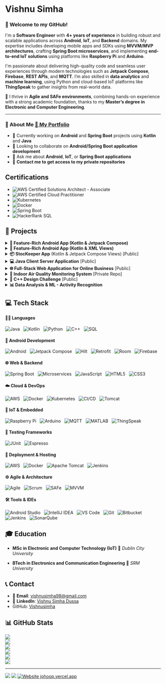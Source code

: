 # Vishnu Simha 
### 👋 Welcome to my GitHub! 

I'm a **Software Engineer** with **4+ years of experience** in building robust and scalable applications across **Android**, **IoT**, and **Backend** domains. My expertise includes developing mobile apps and SDKs using **MVVM/MVP architectures**, crafting **Spring Boot microservices**, and implementing **end-to-end IoT solutions** using platforms like **Raspberry Pi** and **Arduino**.

I'm passionate about delivering high-quality code and seamless user experiences through modern technologies such as **Jetpack Compose**, **Firebase**, **REST APIs**, and **MQTT**. I’m also skilled in **data analytics** and **machine learning**, using Python and cloud-based IoT platforms like **ThingSpeak** to gather insights from real-world data.

🔁 I thrive in **Agile and SAFe environments**, combining hands-on experience with a strong academic foundation, thanks to my **Master’s degree in Electronic and Computer Engineering**.

---

### 🚀 About Me [🔗 My Portfolio](https://vishnusimha.github.io/resume-viewer/)

- 🔭 Currently working on **Android** and **Spring Boot** projects using **Kotlin** and **Java**  
- 👯 Looking to collaborate on **Android/Spring Boot application development**  
- 💬 Ask me about **Android**, **IoT**, or **Spring Boot applications**  
- 🔐 **Contact me to get access to my private repositories**


## Certifications

- ![AWS Certified Solutions Architect - Associate](https://img.shields.io/badge/AWS_Solutions_Architect_Associate-%23FF9900?style=for-the-badge&logo=amazonaws&logoColor=white)
- ![AWS Certified Cloud Practitioner](https://img.shields.io/badge/AWS_Cloud_Practitioner-%23FF9900?style=for-the-badge&logo=amazonaws&logoColor=white)
- ![Kubernetes](https://img.shields.io/badge/Kubernetes_%28Udemy%29-%2300578B?style=for-the-badge&logo=kubernetes&logoColor=white) 
- ![Docker](https://img.shields.io/badge/Docker_for_Java_Developers-%230db7ed?style=for-the-badge&logo=docker&logoColor=white) 
- ![Spring Boot](https://img.shields.io/badge/Spring_Boot_TDD%2C_Spring_Data%2C_Spring_Security-%236DB33F?style=for-the-badge&logo=springboot&logoColor=white) 
- ![HackerRank SQL](https://img.shields.io/badge/SQL_HackerRank-%2300C7B7?style=for-the-badge&logo=hackerrank&logoColor=white) 

## 🚀 Projects

<details>
  <summary><strong>📱 Feature-Rich Android App (Kotlin & Jetpack Compose)</strong> </summary>
</br>
Welcome to my showcase Android app, a testament to my expertise in Kotlin, Jetpack Compose, and adherence to industry best practices. This project encompasses the latest features and leverages modern technologies to provide a seamless and delightful user experience.

#### Key Features

- **Jetpack Compose UI**: Utilised the power of Jetpack Compose to build a declarative UI with a focus on simplicity and ease of use.
- **MVVM Architecture**: Followed the Model-View-ViewModel architectural pattern for a clean and maintainable codebase.
- **Kotlin Coroutines**: Leveraged Kotlin's coroutine support for asynchronous programming, ensuring smooth app performance.
- **Dependency Injection with Hilt**: Implemented dependency injection using Hilt for efficient and modular code organisation.
- **Room Database**: Integrated Room for local data storage, ensuring data persistence and efficient retrieval.
- **Navigation Component**: Used the Navigation Component to facilitate navigation between different screens in a structured manner.
- **Network Requests with Retrofit**: Integrated Retrofit for seamless communication with backend services through REST APIs.
- **State Management with Jetpack Compose State**: Effectively managed UI state using Jetpack Compose's state management capabilities.
- **Theming and Styling**: Implemented a consistent and visually appealing design with theming and styling best practices.

This Android app project serves as a showcase of my dedication to implementing the latest technologies, adopting best practices, and delivering high-quality, feature-rich applications.

🔗 [View Repository](https://github.com/Vishnusimha/FeaturesCompose)

---
</details>

<details>
  <summary><strong>📱 Feature-Rich Android App (Kotlin & XML Views)</strong></summary>
</br>
Welcome to my showcase Android app, demonstrating my proficiency in Kotlin, XML views, and adherence to industry best practices. This project encompasses the latest features, providing a rich user experience while utilising traditional XML views, view binding, etc.
</br></br>
  
🔗 [View Repository](https://github.com/Vishnusimha/FeaturesXML)

---
</details>

<details>
  <summary><strong>📦 StocKeeper App</strong> (Kotlin & Jetpack Compose Views) [Public]</summary>
</br>
The ultimate stock management tool for homes and businesses. Track, plan, and purchase with ease. You can take care of your inventory with the StocKeeper app. Track stock levels, set alerts, and optimise your purchases. Perfect for homes and businesses.
</br></br>
  
🔗 [View Repository](https://github.com/Vishnusimha/StocKeeper)
  
  ---
</details>

<details>
  <summary><strong>💻 Java Client Server Application</strong> [Public]</summary>
</br>
Designed and developed a Java Client/Server Application, exhibiting mastery in both GUI design and Java development. This project showcases adeptness in creating intuitive GUI layouts utilising Java Swing and Canvas, ensuring a seamless user experience. Key accomplishments include implementing concurrent management of multiple robots, precise collision detection, and establishing real-time data transmission between Client and Server for efficient robot control and monitoring.
</br></br>

🔗 [View Repository](https://github.com/Vishnusimha/JavaClientServerApplication)

---
</details>

<details>
  <summary><strong>🌐 Full-Stack Web Application for Online Business</strong> [Public]</summary>
</br>
Designed and developed a full-stack web application for an online business, showcasing my proficiency in web development, database management, and deployment.</br>
  
- **Backend**: Skillfully crafted a robust Spring Boot backend to handle business logic and data processing.
- **Frontend**: Developed responsive frontend components to create a seamless and user-friendly interface.
- **Database**: Integrated the application with a Mysql database to efficiently manage and store data.
- **Deployment**: Successfully deployed the application on a Tomcat server for production use.

This project highlights my skills in both backend and frontend development, emphasising my ability to create cohesive and functional web applications. The utilisation of Spring Boot ensures a scalable and well-organised backend, while the Mysql database ensures efficient data management. The deployment on a Tomcat server demonstrates my commitment to delivering real-world, production-ready solutions.
</br></br>
🔗 [View Repository](https://github.com/Vishnusimha/cloudnine)

---
</details>

<details>
  <summary><strong>🌿 Indoor Air Quality Monitoring System</strong> [Private Repo]</summary>
</br>
Welcome to the repository for my MSc in IoT project - the Intelligent Indoor Air Quality Monitoring System. This project aims to provide a comprehensive solution for monitoring and optimising air quality within indoor environments.

#### Key Features

##### 1. Data Collection and Measurement
- Implemented the project using a Raspberry Pi and an Adafruit SCD40 Sensor.
- Utilised Python and its advanced libraries for efficient data collection, including parameters such as CO2 levels, humidity, and temperature.

##### 2. Automated Vent Control
- Developed a system to optimise indoor air quality and temperature through automated vent control using a servo motor.
- Implemented logic to regulate airflow based on real-time data, contributing to a healthier indoor environment.

##### 3. Real-time Data and Alerts
- Integrated server functionality into the Raspberry Pi, exposing APIs for data access in JSON and CSV formats.
- Developed a user-friendly Android mobile application to display real-time and historical data from ThingSpeak Cloud and Raspberry Server.
- Implemented timely alerts for potential air quality issues, ensuring proactive measures can be taken.

##### 4. Reporting and Analysis
- Automated the generation of air quality reports in the Raspberry Pi, providing insights into the frequency of ventilation requirements.
- Conducted a comparative analysis by incorporating a DHT11 sensor to enhance system performance and accuracy.

🔐 Private Repository

---
</details>

<details>
  <summary><strong>🔐 C++ Design Challenge</strong> [Public]</summary>
</br>
Designed and implemented a robust C++ security system with keypad, fingerprint, and hybrid locks for flexible authentication. Proficiently applied OOP principles like inheritance, polymorphism, and dynamic memory management. Showcased expertise in container classes and algorithms for efficient data manipulation. Overall, demonstrated strong capabilities in software design and implementation.
</br></br>
  
🔗 [View Repository](https://github.com/Vishnusimha/CppDesignChallange)

---
</details>

<details>
  <summary><strong>📊 Data Analysis & ML - Activity Recognition</strong></summary>
</br>
Developed and fine-tuned a predictive model for human activity recognition using sensor data, involving comprehensive data analysis, meticulous model selection, and precise hyperparameter tuning. The result was a well-documented and easily reproducible solution. Furthermore, enhanced the existing codebase by introducing a validation set and conducting user-specific training experiments, enabling a thorough assessment of the model's performance, including various metrics, a detailed confusion matrix, and an in-depth analysis of the ROC curve. Moreover, acquired a good knowledge of supervised and unsupervised learning.
</br></br>
📌 Academic Project

  ---
</details>



## 💻 Tech Stack

#### 👨‍💻 Languages

![Java](https://img.shields.io/badge/Java-%23ED8B00.svg?style=for-the-badge&logo=openjdk&logoColor=white&logoWidth=15) &nbsp; ![Kotlin](https://img.shields.io/badge/Kotlin-%237F52FF.svg?style=for-the-badge&logo=kotlin&logoColor=white&logoWidth=15) &nbsp; ![Python](https://img.shields.io/badge/Python-%233776AB.svg?style=for-the-badge&logo=python&logoColor=white&logoWidth=15) &nbsp; ![C++](https://img.shields.io/badge/C++-%2300599C.svg?style=for-the-badge&logo=c%2B%2B&logoColor=white&logoWidth=15) &nbsp; ![SQL](https://img.shields.io/badge/SQL-%2300C7B7.svg?style=for-the-badge&logo=sqlite&logoColor=white&logoWidth=15)

#### 📱 Android Development

![Android](https://img.shields.io/badge/Android-%233DDC84.svg?style=for-the-badge&logo=android&logoColor=white&logoWidth=15) &nbsp; ![Jetpack Compose](https://img.shields.io/badge/Jetpack_Compose-%23007ACC.svg?style=for-the-badge&logo=jetpackcompose&logoColor=white&logoWidth=15) &nbsp; ![Hilt](https://img.shields.io/badge/Hilt-%23007396.svg?style=for-the-badge&logo=dagger&logoColor=white&logoWidth=15) &nbsp; ![Retrofit](https://img.shields.io/badge/Retrofit-%23FF4081.svg?style=for-the-badge&logo=android&logoColor=white&logoWidth=15) &nbsp; ![Room](https://img.shields.io/badge/Room-%23007396.svg?style=for-the-badge&logo=android&logoColor=white&logoWidth=15) &nbsp; ![Firebase](https://img.shields.io/badge/Firebase-%23FFCA28.svg?style=for-the-badge&logo=firebase&logoColor=black&logoWidth=15)

#### 🌐 Web & Backend

![Spring Boot](https://img.shields.io/badge/Spring_Boot-%236DB33F.svg?style=for-the-badge&logo=springboot&logoColor=white&logoWidth=15) &nbsp; ![Microservices](https://img.shields.io/badge/Microservices-%23FF6F00.svg?style=for-the-badge&logo=spring&logoColor=white&logoWidth=15) &nbsp; ![JavaScript](https://img.shields.io/badge/JavaScript-%23F7DF1E.svg?style=for-the-badge&logo=javascript&logoColor=black&logoWidth=15) &nbsp; ![HTML5](https://img.shields.io/badge/HTML5-%23E34F26.svg?style=for-the-badge&logo=html5&logoColor=white&logoWidth=15) &nbsp; ![CSS3](https://img.shields.io/badge/CSS3-%231572B6.svg?style=for-the-badge&logo=css3&logoColor=white&logoWidth=15)

#### ☁️ Cloud & DevOps

![AWS](https://img.shields.io/badge/AWS-%23FF9900.svg?style=for-the-badge&logo=amazonaws&logoColor=white&logoWidth=15) &nbsp; ![Docker](https://img.shields.io/badge/Docker-%230db7ed.svg?style=for-the-badge&logo=docker&logoColor=white&logoWidth=15) &nbsp; ![Kubernetes](https://img.shields.io/badge/Kubernetes-%23326CE5.svg?style=for-the-badge&logo=kubernetes&logoColor=white&logoWidth=15) &nbsp; ![CI/CD](https://img.shields.io/badge/CI%2FCD-%23A020F0.svg?style=for-the-badge&logo=githubactions&logoColor=white&logoWidth=15) &nbsp; ![Tomcat](https://img.shields.io/badge/Tomcat-%23F8DC75.svg?style=for-the-badge&logo=apachetomcat&logoColor=black&logoWidth=15)

#### 📡 IoT & Embedded

![Raspberry Pi](https://img.shields.io/badge/Raspberry%20Pi-%23C51A4A.svg?style=for-the-badge&logo=raspberrypi&logoColor=white&logoWidth=15) &nbsp; ![Arduino](https://img.shields.io/badge/Arduino-%2300979D.svg?style=for-the-badge&logo=arduino&logoColor=white&logoWidth=15) &nbsp; ![MQTT](https://img.shields.io/badge/MQTT-%23FF9800.svg?style=for-the-badge&logo=eclipse-mosquitto&logoColor=white&logoWidth=15) &nbsp; ![MATLAB](https://img.shields.io/badge/MATLAB-%23E16737.svg?style=for-the-badge&logo=mathworks&logoColor=white&logoWidth=15) &nbsp; ![ThingSpeak](https://img.shields.io/badge/ThingSpeak-%23007ACC.svg?style=for-the-badge&logo=thingsboard&logoColor=white&logoWidth=15)

#### 🧪 Testing Frameworks

![JUnit](https://img.shields.io/badge/JUnit-%2325A162.svg?style=for-the-badge&logo=junit5&logoColor=white&logoWidth=15) &nbsp; ![Espresso](https://img.shields.io/badge/Espresso-%23003A57.svg?style=for-the-badge&logo=android&logoColor=white&logoWidth=15)

#### 🚀 Deployment & Hosting

![AWS](https://img.shields.io/badge/AWS-%23FF9900.svg?style=for-the-badge&logo=amazonaws&logoColor=white&logoWidth=15) &nbsp; ![Docker](https://img.shields.io/badge/Docker-%230db7ed.svg?style=for-the-badge&logo=docker&logoColor=white&logoWidth=15) &nbsp; ![Apache Tomcat](https://img.shields.io/badge/Tomcat-%23F8DC75.svg?style=for-the-badge&logo=apachetomcat&logoColor=black&logoWidth=15) &nbsp; ![Jenkins](https://img.shields.io/badge/Jenkins-%23D24939.svg?style=for-the-badge&logo=jenkins&logoColor=white&logoWidth=15)

#### ⚙️ Agile & Architecture

![Agile](https://img.shields.io/badge/Agile-%230081C1.svg?style=for-the-badge&logo=agile&logoColor=white&logoWidth=15) &nbsp; ![Scrum](https://img.shields.io/badge/Scrum-%2300A9E0.svg?style=for-the-badge&logo=scrumalliance&logoColor=white&logoWidth=15) &nbsp; ![SAFe](https://img.shields.io/badge/SAFe-%23004C97.svg?style=for-the-badge&logo=safe&logoColor=white&logoWidth=15) &nbsp; ![MVVM](https://img.shields.io/badge/MVVM-%23007396.svg?style=for-the-badge&logo=android&logoColor=white&logoWidth=15)

#### 🛠️ Tools & IDEs

![Android Studio](https://img.shields.io/badge/Android%20Studio-3DDC84.svg?style=for-the-badge&logo=androidstudio&logoColor=white&logoWidth=15) &nbsp; ![IntelliJ IDEA](https://img.shields.io/badge/IntelliJ%20IDEA-%23000000.svg?style=for-the-badge&logo=intellij-idea&logoColor=white&logoWidth=15) &nbsp; ![VS Code](https://img.shields.io/badge/VS%20Code-%23007ACC.svg?style=for-the-badge&logo=visual-studio-code&logoColor=white&logoWidth=15) &nbsp; ![Git](https://img.shields.io/badge/Git-%23F05032.svg?style=for-the-badge&logo=git&logoColor=white&logoWidth=15) &nbsp; ![Bitbucket](https://img.shields.io/badge/Bitbucket-%230047B3.svg?style=for-the-badge&logo=bitbucket&logoColor=white&logoWidth=15) &nbsp; ![Jenkins](https://img.shields.io/badge/Jenkins-%23D24939.svg?style=for-the-badge&logo=jenkins&logoColor=white&logoWidth=15) &nbsp; ![SonarQube](https://img.shields.io/badge/SonarQube-%2300C7B7.svg?style=for-the-badge&logo=sonarqube&logoColor=white&logoWidth=15)

## 🎓 Education

- **MSc in Electronic and Computer Technology (IoT)**
  📍 *Dublin City University*  

- **BTech in Electronics and Communication Engineering**
  📍 *SRM University* 

  
## 📞 Contact

- 📧 **Email**: [vishnusimha98@gmail.com](mailto:vishnusimha98@gmail.com)
- 💼 **LinkedIn**: [Vishnu Simha Dussa](https://www.linkedin.com/in/vishnusimhadussa/)
- GitHub: [Vishnusimha](https://github.com/Vishnusimha)
  
## 📊 GitHub Stats
![](https://github-readme-stats.vercel.app/api?username=Vishnusimha&theme=dark&hide_border=false&include_all_commits=true&count_private=true)<br/>
![](https://github-readme-streak-stats.herokuapp.com/?user=Vishnusimha&theme=dark&hide_border=false)<br/>
![](https://github-readme-stats.vercel.app/api/top-langs/?username=Vishnusimha&theme=dark&hide_border=false&layout=compact)<br/>
![](https://github-profile-summary-cards.vercel.app/api/cards/most-commit-language.svg?username=Vishnusimha)<br/>
![](https://github-profile-summary-cards.vercel.app/api/cards/repos-per-language.svg?username=Vishnusimha)<br/>
![](https://github-profile-trophy.vercel.app/?username=Vishnusimha&theme=dark&row=1&column=3)<br/>

---

[![](https://visitcount.itsvg.in/api?id=Vishnusimha&icon=4&color=9)](https://visitcount.itsvg.in)
![](https://komarev.com/ghpvc/?username=Vishnusimha)
[![Website johoop.vercel.app](https://img.shields.io/website-up-down-green-red/http/shields.io.svg)](https://johoop.vercel.app)
